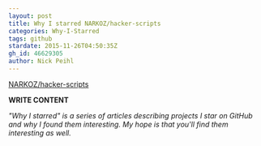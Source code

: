 ```yaml
---
layout: post
title: Why I starred NARKOZ/hacker-scripts
categories: Why-I-Starred
tags: github
stardate: 2015-11-26T04:50:35Z
gh_id: 46629305
author: Nick Peihl
---
```


[NARKOZ/hacker-scripts](https://github.com/NARKOZ/hacker-scripts)

**WRITE CONTENT**

*"Why I starred" is a series of articles describing projects I star on GitHub and why I found them interesting. My hope is that you'll find them interesting as well.*

